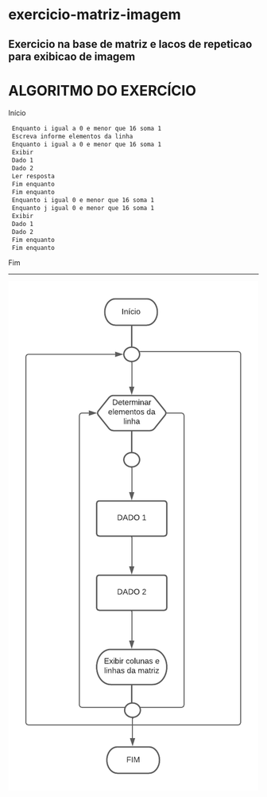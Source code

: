 # exercicio-matriz-imagem
Exercicio na base de matriz e lacos de repeticao para exibicao de imagem
------------------------------------------------------
# ALGORITMO DO EXERCÍCIO

Início

     Enquanto i igual a 0 e menor que 16 soma 1
     Escreva informe elementos da linha
     Enquanto i igual a 0 e menor que 16 soma 1
     Exibir
     Dado 1
     Dado 2
     Ler resposta
     Fim enquanto
     Fim enquanto
     Enquanto i igual 0 e menor que 16 soma 1
     Enquanto j igual 0 e menor que 16 soma 1
     Exibir 
     Dado 1
     Dado 2
     Fim enquanto
     Fim enquanto

Fim


--------------------------------------------------------

![fluxograma](https://github.com/nathalysgomes/exercicio-matriz-imagem/blob/main/exercicioimagem.png)

